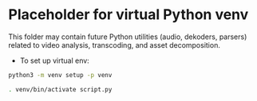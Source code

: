 # Placeholder for virtual Python venv

This folder may contain future Python utilities (audio, dekoders, parsers)
related to video analysis, transcoding, and asset decomposition.

- To set up virtual env:

```sh
python3 -m venv setup -p venv

. venv/bin/activate script.py
```
